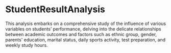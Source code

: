 # StudentResultAnalysis
This analysis embarks on a comprehensive study of the influence of various variables on students’ performance, delving into the delicate relationships between academic outcomes and factors such as ethnic group, gender, parents' education, marital status, daily sports activity, test preparation, and weekly study hours. 
